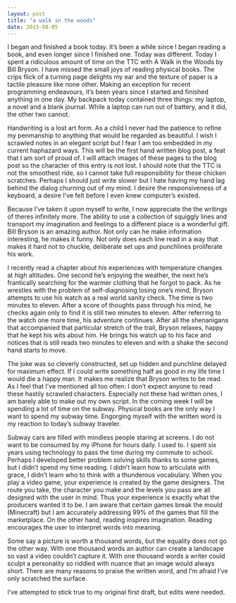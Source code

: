 ```yaml
---
layout: post
title: "a walk in the woods"
date: 2015-08-05
---
```


I began and finished a book today. It’s been a while since I began reading a book, and even longer since I finished one. Today was different. Today I spent a ridiculous amount of time on the TTC with A Walk in the Woods by Bill Bryson. I have missed the small joys of reading physical books. The crips flick of a turning page delights my ear and the texture of paper is a tactile pleasure like none other. Making an exception for recent programming endeavours, it’s been years since I started and finished anything in one day. My backpack today contained three things: my laptop, a novel and a blank journal. While a laptop can run out of battery, and it did, the other two cannot.

Handwriting is a lost art form. As a child I never had the patience to refine my penmanship to anything that would be regarded as beautiful. I wish I scrawled notes in an elegant script but I fear I am too embedded in my current haphazard ways. This will be the first hand written blog post, a feat that I am sort of proud of. I will attach images of these pages to the blog post so the character of this entry is not lost. I should note that the TTC is not the smoothest ride, so I cannot take full responsibility for these chicken scratches. Perhaps I should just write slower but I hate having my hand lag behind the dialog churning out of my mind. I desire the responsiveness of a keyboard, a desire I’ve felt before I even knew computer’s existed.

Because I’ve taken it upon myself to write, I now appreciate the the writings of theres infinitely more. The ability to use a collection of squiggly lines and transport my imagination and feelings to a different place is a wonderful gift. Bill Bryson is an amazing author. Not only can he make information interesting, he makes it funny. Not only does each line read in a way that makes it hard not to chuckle, deliberate set ups and punchlines proliferate his work.

I recently read a chapter about his experiences with temperature changes at high altitudes. One second he’s enjoying the weather, the next he’s frantically searching for the warmer clothing that he forgot to pack. As he wrestles with the problem of self-diagnosing losing one’s mind, Bryson attempts to use his watch as a real world sanity check. The time is two minutes to eleven. After a score of thoughts pass through his mind, he checks again only to find it is still two minutes to eleven. After referring to the watch one more time, his adventure continues. After all the shenanigans that accompanied that particular stretch of the trail, Bryson relaxes, happy that he kept his wits about him. He brings his watch up to his face and notices that is still reads two minutes to eleven and with a shake the second hand starts to move.

The joke was so cleverly constructed, set up hidden and punchline delayed for maximum effect. If I could write something half as good in my life time I would die a happy man. It makes me realize that Bryson writes to be read. As I feel that I’ve mentioned all too often: I don’t expect anyone to read these hastily scrawled characters. Especially not these had written ones, I am barely able to make out my own script. In the coming week I will be spending a lot of time on the subway. Physical books are the only way I want to spend my subway time. Engorging myself with the written word is my reaction to today’s subway traveler.

Subway cars are filled with mindless people staring at screens. I do not want to be consumed by my iPhone for hours daily. I used to. I spent six years using technology to pass the time during my commute to school. Perhaps I developed better problem solving skills thanks to some games, but I didn’t spend my time reading. I didn’t learn how to articulate with grace, I didn’t learn who to think with a thunderous vocabulary. When you play a video game, your experience is created by the game designers. The route you take, the character you make and the levels you pass are all designed with the user in mind. Thus your experience is exactly what the producers wanted it to be. I am aware that certain games break the mould (Minecraft) but I am accurately addressing 99% of the games that fill the marketplace. On the other hand, reading inspires imagination. Reading encourages the user to interpret words into meaning.

Some say a picture is worth a thousand words, but the equality does not go the other way. With one thousand words an author can create a landscape so vast a video couldn’t capture it. With one thousand words a writer could sculpt a personality so riddled with nuance that an image would always short. There are many reasons to praise the written word, and I’m afraid I’ve only scratched the surface.

I’ve attempted to stick true to my original first draft, but edits were needed. 
